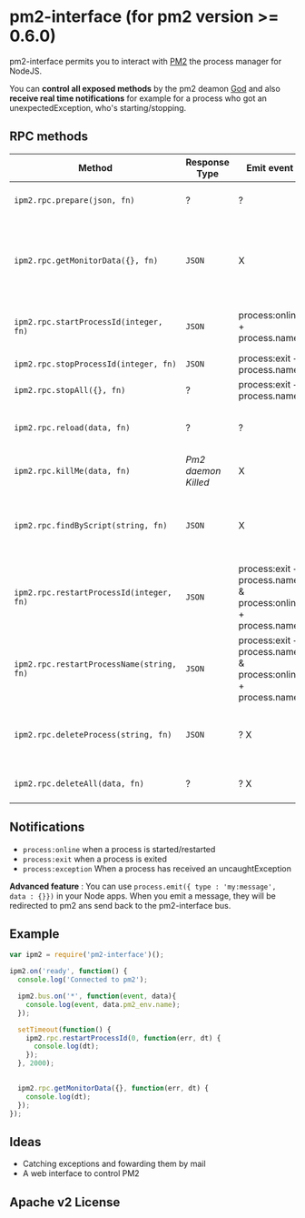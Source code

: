 # pm2-interface (for pm2 version >= 0.6.0)

pm2-interface permits you to interact with [PM2](https://github.com/Unitech/pm2) the process manager for NodeJS.

You can **control all exposed methods** by the pm2 deamon [God](https://github.com/Unitech/pm2/blob/master/lib/God.js) and also **receive real time notifications** for example for a process who got an unexpectedException, who's starting/stopping.

## RPC methods

| Method                                    | Response Type       | Emit event                            |  Description   |
| ----------------------------------------- | -----------------   | ------------                          | -------------- |
| `ipm2.rpc.prepare(json, fn)`              | ?                   | ?                                     |    send a JSON configuration to **start app(s)**             |
| `ipm2.rpc.getMonitorData({}, fn)`         | `JSON`              |  X                                    |    **receive** all related **information** about pm2 supervised process (cpu/ram/pid...)            |
| `ipm2.rpc.startProcessId(integer, fn)`    | `JSON`              | process:online + process.name         |        **start** a process by id (pm_id) who his state is stopped        |
| `ipm2.rpc.stopProcessId(integer, fn)`     | `JSON`              | process:exit + process.name           |       **stop** a process by id (pm_id)         |
| `ipm2.rpc.stopAll({}, fn)`                | ?                   |  process:exit + process.name          |      **stop** all process          |
| `ipm2.rpc.reload(data, fn)`               | ?                   |   ?                                   |     reload all apps (**only for networked apps**)           |
| `ipm2.rpc.killMe(data, fn)`               | *Pm2 daemon Killed* | X                                     |    **kill** pm2 daemon            |
| `ipm2.rpc.findByScript(string, fn)`       | `JSON`              |   X                                   |         send you back the **information** about a **specific** process       |
| `ipm2.rpc.restartProcessId(integer, fn)`  | `JSON`              | process:exit + process.name &  process:online + process.name       |        **restart** a process by id (pm_id)        |
| `ipm2.rpc.restartProcessName(string, fn)` | `JSON`              | process:exit + process.name &  process:online + process.name      |           **restart all** processes who have the given name      |
| `ipm2.rpc.deleteProcess(string, fn)`      | `JSON`              |   ? X                                 |             **stop and delete** a process  from the pm2 database  |
| `ipm2.rpc.deleteAll(data, fn)`            | ?                   |    ? X                                |         **stop and delete** all processes       |


## Notifications

- `process:online` when a process is started/restarted
- `process:exit` when a process is exited
- `process:exception` When a process has received an uncaughtException

**Advanced feature** : You can use `process.emit({ type : 'my:message', data : {}})` in your Node apps. When you emit a message, they will be redirected to pm2 ans send back to the pm2-interface bus.

## Example

```javascript
var ipm2 = require('pm2-interface')();

ipm2.on('ready', function() {
  console.log('Connected to pm2');

  ipm2.bus.on('*', function(event, data){    
    console.log(event, data.pm2_env.name);
  });

  setTimeout(function() {
    ipm2.rpc.restartProcessId(0, function(err, dt) {
      console.log(dt);
    });
  }, 2000);

  
  ipm2.rpc.getMonitorData({}, function(err, dt) {
    console.log(dt);
  });
});
```

## Ideas

- Catching exceptions and fowarding them by mail
- A web interface to control PM2

## Apache v2 License
